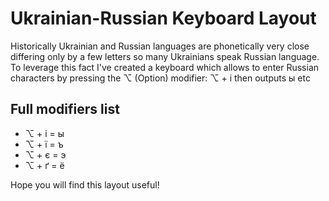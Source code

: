 # Ukrainian-Russian Keyboard Layout

Historically Ukrainian and Russian languages are phonetically very close differing only by a few letters so many Ukrainians speak Russian language. To leverage this fact I've created a keyboard which allows to enter Russian characters by pressing the ⌥  (Option) modifier: ⌥ + і then outputs ы etc

## Full modifiers list
* ⌥ + і = ы
* ⌥ + ї = ъ
* ⌥ + є = э
* ⌥ + ґ = ё

Hope you will find this layout useful!
